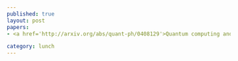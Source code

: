 ```yaml
---
published: true
layout: post
papers:
- <a href='http://arxiv.org/abs/quant-ph/0408129'>Quantum computing and polynomial equations over the finite field Z_2, Dawson2004</a>

category: lunch
---
```

